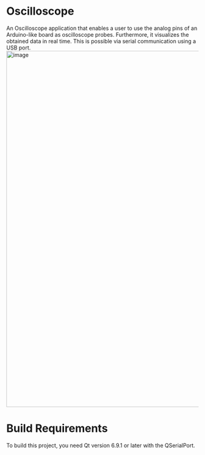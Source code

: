 # Oscilloscope
An Oscilloscope application that enables a user to use the analog pins of an Arduino-like board as oscilloscope probes. Furthermore, it visualizes the obtained data in real time. This is possible via serial communication using a USB port.
<img width="1276" height="933" alt="image" src="https://github.com/user-attachments/assets/8bb3fd7c-18a7-48d4-b09d-279d7126e526" />
# Build Requirements
To build this project, you need Qt version 6.9.1 or later with the QSerialPort.
